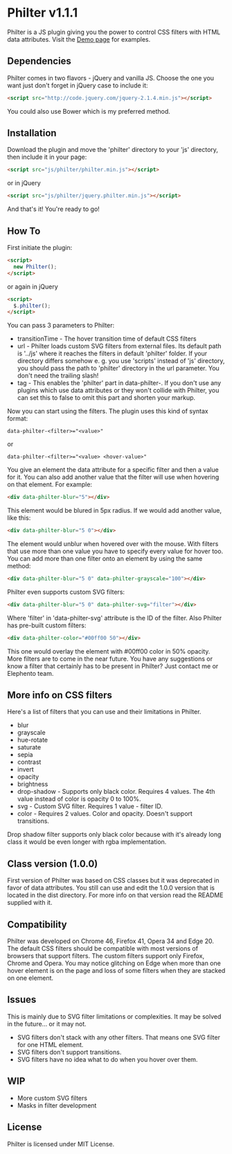 # Philter v1.1.1
Philter is a JS plugin giving you the power to control CSS filters with HTML data attributes.
Visit the [Demo page](http://specro.github.io/Philter/) for examples.
## Dependencies
Philter comes in two flavors - jQuery and vanilla JS. Choose the one you want just don't forget in jQuery case to include it:
```HTML
<script src="http://code.jquery.com/jquery-2.1.4.min.js"></script>
```
You could also use Bower which is my preferred method.
## Installation
Download the plugin and move the 'philter' directory to your 'js' directory, then include it in your page:
```HTML
<script src="js/philter/philter.min.js"></script>
```
or in jQuery
```HTML
<script src="js/philter/jquery.philter.min.js"></script>
```
And that's it! You're ready to go!
## How To
First initiate the plugin:
```HTML
<script>
  new Philter();
</script>
```
or again in jQuery

```HTML
<script>
  $.philter();
</script>
```
You can pass 3 parameters to Philter:
* transitionTime - The hover transition time of default CSS filters
* url - Philter loads custom SVG filters from external files. Its default path is '../js' where it reaches the filters in default 'philter' folder. If your directory differs somehow e. g. you use 'scripts' instead of 'js' directory, you should pass the path to 'philter' directory in the url parameter. You don't need the trailing slash!
* tag - This enables the 'philter' part in data-philter-<filter>. If you don't use any plugins which use data attributes or they won't collide with Philter, you can set this to false to omit this part and shorten your markup.

Now you can start using the filters. The plugin uses this kind of syntax format:
```
data-philter-<filter>="<value>"
```
or
```
data-philter-<filter>="<value> <hover-value>"
```
You give an element the data attribute for a specific filter and then a value for it. You can also add another value that the filter will use when hovering on that element.
For example:
```HTML
<div data-philter-blur="5"></div>
```
This element would be blured in 5px radius. If we would add another value, like this:
```HTML
<div data-philter-blur="5 0"></div>
```
The element would unblur when hovered over with the mouse.
With filters that use more than one value you have to specify every value for hover too.
You can add more than one filter onto an element by using the same method:
```HTML
<div data-philter-blur="5 0" data-philter-grayscale="100"></div>
```
Philter even supports custom SVG filters:
```HTML
<div data-philter-blur="5 0" data-philter-svg="filter"></div>
```
Where 'filter' in 'data-philter-svg' attribute is the ID of the filter.
Also Philter has pre-built custom filters:
```HTML
<div data-philter-color="#00ff00 50"></div>
```
This one would overlay the element with #00ff00 color in 50% opacity.
More filters are to come in the near future. You have any suggestions or know a filter that certainly has to be present in Philter? Just contact me or Elephento team.
## More info on CSS filters
Here's a list of filters that you can use and their limitations in Philter.
* blur
* grayscale
* hue-rotate
* saturate
* sepia
* contrast
* invert
* opacity
* brightness
* drop-shadow - Supports only black color. Requires 4 values. The 4th value instead of color is opacity 0 to 100%.
* svg - Custom SVG filter. Requires 1 value - filter ID.
* color - Requires 2 values. Color and opacity. Doesn't support transitions.

Drop shadow filter supports only black color because with it's already long class it would be even longer with rgba implementation.
## Class version (1.0.0)
First version of Philter was based on CSS classes but it was deprecated in favor of data attributes. You still can use and edit the 1.0.0 version that is located in the dist directory. For more info on that version read the README supplied with it.
## Compatibility
Philter was developed on Chrome 46, Firefox 41, Opera 34 and Edge 20. The default CSS filters should be compatible with most versions of browsers that support filters. The custom filters support only Firefox, Chrome and Opera.
You may notice glitching on Edge when more than one hover element is on the page and loss of some filters when they are stacked on one element.
## Issues
This is mainly due to SVG filter limitations or complexities. It may be solved in the future... or it may not.
* SVG filters don't stack with any other filters. That means one SVG filter for one HTML element.
* SVG filters don't support transitions.
* SVG filters have no idea what to do when you hover over them.

## WIP
* More custom SVG filters
* Masks in filter development

## License
Philter is licensed under MIT License.
